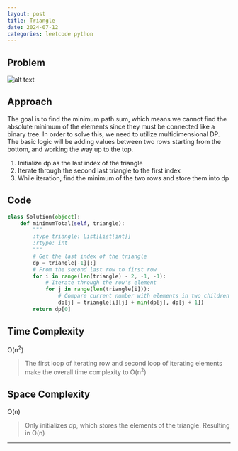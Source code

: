 ```yaml
---
layout: post
title: Triangle
date: 2024-07-12
categories: leetcode python
---
```


## Problem
![alt text](/blog/public/img/Triangle.png)

## Approach
The goal is to find the minimum path sum, which means we cannot find the absolute minimum of the elements since they must be connected like a binary tree. In order to solve this, we need to utilize multidimensional DP. The basic logic will be adding values between two rows starting from the bottom, and working the way up to the top.

1. Initialize dp as the last index of the triangle
2. Iterate through the second last triangle to the first index
3. While iteration, find the minimum of the two rows and store them into dp

## Code
```python
class Solution(object):
    def minimumTotal(self, triangle):
        """
        :type triangle: List[List[int]]
        :rtype: int
        """
        # Get the last index of the triangle
        dp = triangle[-1][:]
        # From the second last row to first row
        for i in range(len(triangle) - 2, -1, -1):
            # Iterate through the row's element
            for j in range(len(triangle[i])):
                # Compare current number with elements in two children branch, and find the minimum of the sum
                dp[j] = triangle[i][j] + min(dp[j], dp[j + 1])
        return dp[0]
```

## Time Complexity
O(n<sup>2</sup>)
> The first loop of iterating row and second loop of iterating elements make the overall time complexity to O(n<sup>2</sup>)

## Space Complexity
O(n)
> Only initializes dp, which stores the elements of the triangle. Resulting in O(n)

---
